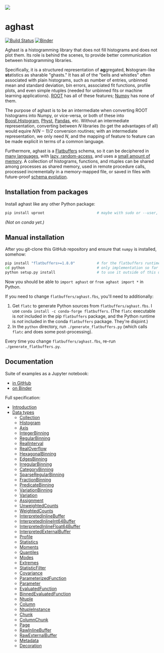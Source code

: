 ![](https://github.com/diana-hep/aghast/raw/master/docs/source/logo-300px.png)

# aghast

[![Build Status](https://travis-ci.org/diana-hep/aghast.svg?branch=master)](https://travis-ci.org/diana-hep/aghast) [![Binder](https://mybinder.org/badge_logo.svg)](https://mybinder.org/v2/gh/diana-hep/aghast/master?urlpath=lab/tree/binder%2Fexamples.ipynb)

Aghast is a histogramming library that does not fill histograms and does not plot them. Its role is behind the scenes, to provide better communication between histogramming libraries.

Specifically, it is a structured representation of **ag**gregated, **h**istogram-like **st**atistics as sharable "ghasts." It has all of the "bells and whistles" often associated with plain histograms, such as number of entries, unbinned mean and standard deviation, bin errors, associated fit functions, profile plots, and even simple ntuples (needed for unbinned fits or machine learning applications). [ROOT](https://root.cern.ch/root/htmldoc/guides/users-guide/Histograms.html) has all of these features; [Numpy](https://docs.scipy.org/doc/numpy/reference/generated/numpy.histogram.html) has none of them.

The purpose of aghast is to be an intermediate when converting ROOT histograms into Numpy, or vice-versa, or both of these into [Boost.Histogram](https://github.com/boostorg/histogram), [Physt](https://physt.readthedocs.io/en/latest/index.html), [Pandas](https://pandas.pydata.org), etc. Without an intermediate representation, converting between _N_ libraries (to get the advantages of all) would equire _N(N  ‒ 1)/2_ conversion routines; with an intermediate representation, we only need _N_, and the mapping of feature to feature can be made explicit in terms of a common language.

Furthermore, aghast is a [Flatbuffers](http://google.github.io/flatbuffers/) schema, so it can be deciphered in [many languages](https://google.github.io/flatbuffers/flatbuffers_support.html), with [lazy, random-access](https://github.com/mzaks/FlatBuffersSwift/wiki/FlatBuffers-Explained), and uses a [small amount of memory](http://google.github.io/flatbuffers/md__benchmarks.html). A collection of histograms, functions, and ntuples can be shared among processes as shared memory, used in remote procedure calls, processed incrementally in a memory-mapped file, or saved in files with future-proof [schema evolution](https://google.github.io/flatbuffers/md__schemas.html).

## Installation from packages

Install aghast like any other Python package:

```bash
pip install uproot                        # maybe with sudo or --user, or in virtualenv
```

<!-- or install with [conda](https://conda.io/en/latest/miniconda.html): -->

<!-- ```bash -->
<!-- conda config --add channels conda-forge   # if you haven't added conda-forge already -->
<!-- conda install uproot -->
<!-- ``` -->

_(Not on conda yet.)_

## Manual installation

After you git-clone this GitHub repository and ensure that `numpy` is installed, somehow:

```bash
pip install "flatbuffers>=1.8.0"          # for the flatbuffers runtime (with Numpy)
cd python                                 # only implementation so far is in Python
python setup.py install                   # to use it outside of this directory
```

Now you should be able to `import aghast` or `from aghast import *` in Python.

If you need to change `flatbuffers/aghast.fbs`, you'll need to additionally:

   1. Get `flatc` to generate Python sources from `flatbuffers/aghast.fbs`. I use `conda install -c conda-forge flatbuffers`. (The `flatc` executable is _not_ included in the pip `flatbuffers` package, and the Python runtime is _not_ included in the conda `flatbuffers` package. They're disjoint.)
   2. In the `python` directory, run `./generate_flatbuffers.py` (which calls `flatc` and does some post-processing).

Every time you change `flatbuffers/aghast.fbs`, re-run `./generate_flatbuffers.py`.

## Documentation

Suite of examples as a Jupyter notebook:

   * [in GitHub](https://github.com/diana-hep/aghast/blob/master/binder/examples.ipynb)
   * [on Binder](https://mybinder.org/v2/gh/diana-hep/aghast/master?urlpath=lab/tree/binder%2Fexamples.ipynb)

Full specification:

   * [Introduction](https://github.com/diana-hep/aghast/blob/master/specification.adoc#introduction)
   * [Data types](https://github.com/diana-hep/aghast/blob/master/specification.adoc#data-types)
      * [Collection](https://github.com/diana-hep/aghast/blob/master/specification.adoc#collection)
      * [Histogram](https://github.com/diana-hep/aghast/blob/master/specification.adoc#histogram)
      * [Axis](https://github.com/diana-hep/aghast/blob/master/specification.adoc#axis)
      * [IntegerBinning](https://github.com/diana-hep/aghast/blob/master/specification.adoc#integerbinning)
      * [RegularBinning](https://github.com/diana-hep/aghast/blob/master/specification.adoc#regularbinning)
      * [RealInterval](https://github.com/diana-hep/aghast/blob/master/specification.adoc#realinterval)
      * [RealOverflow](https://github.com/diana-hep/aghast/blob/master/specification.adoc#realoverflow)
      * [HexagonalBinning](https://github.com/diana-hep/aghast/blob/master/specification.adoc#hexagonalbinning)
      * [EdgesBinning](https://github.com/diana-hep/aghast/blob/master/specification.adoc#edgesbinning)
      * [IrregularBinning](https://github.com/diana-hep/aghast/blob/master/specification.adoc#irregularbinning)
      * [CategoryBinning](https://github.com/diana-hep/aghast/blob/master/specification.adoc#categorybinning)
      * [SparseRegularBinning](https://github.com/diana-hep/aghast/blob/master/specification.adoc#sparseregularbinning)
      * [FractionBinning](https://github.com/diana-hep/aghast/blob/master/specification.adoc#fractionbinning)
      * [PredicateBinning](https://github.com/diana-hep/aghast/blob/master/specification.adoc#predicatebinning)
      * [VariationBinning](https://github.com/diana-hep/aghast/blob/master/specification.adoc#variationbinning)
      * [Variation](https://github.com/diana-hep/aghast/blob/master/specification.adoc#variation)
      * [Assignment](https://github.com/diana-hep/aghast/blob/master/specification.adoc#assignment)
      * [UnweightedCounts](https://github.com/diana-hep/aghast/blob/master/specification.adoc#unweightedcounts)
      * [WeightedCounts](https://github.com/diana-hep/aghast/blob/master/specification.adoc#weightedcounts)
      * [InterpretedInlineBuffer](https://github.com/diana-hep/aghast/blob/master/specification.adoc#interpretedinlinebuffer)
      * [InterpretedInlineInt64Buffer](https://github.com/diana-hep/aghast/blob/master/specification.adoc#interpretedinlineint64buffer)
      * [InterpretedInlineFloat64Buffer](https://github.com/diana-hep/aghast/blob/master/specification.adoc#interpretedinlinefloat64buffer)
      * [InterpretedExternalBuffer](https://github.com/diana-hep/aghast/blob/master/specification.adoc#interpretedexternalbuffer)
      * [Profile](https://github.com/diana-hep/aghast/blob/master/specification.adoc#profile)
      * [Statistics](https://github.com/diana-hep/aghast/blob/master/specification.adoc#statistics)
      * [Moments](https://github.com/diana-hep/aghast/blob/master/specification.adoc#moments)
      * [Quantiles](https://github.com/diana-hep/aghast/blob/master/specification.adoc#quantiles)
      * [Modes](https://github.com/diana-hep/aghast/blob/master/specification.adoc#modes)
      * [Extremes](https://github.com/diana-hep/aghast/blob/master/specification.adoc#extremes)
      * [StatisticFilter](https://github.com/diana-hep/aghast/blob/master/specification.adoc#statisticfilter)
      * [Covariance](https://github.com/diana-hep/aghast/blob/master/specification.adoc#covariance)
      * [ParameterizedFunction](https://github.com/diana-hep/aghast/blob/master/specification.adoc#parameterizedfunction)
      * [Parameter](https://github.com/diana-hep/aghast/blob/master/specification.adoc#parameter)
      * [EvaluatedFunction](https://github.com/diana-hep/aghast/blob/master/specification.adoc#evaluatedfunction)
      * [BinnedEvaluatedFunction](https://github.com/diana-hep/aghast/blob/master/specification.adoc#binnedevaluatedfunction)
      * [Ntuple](https://github.com/diana-hep/aghast/blob/master/specification.adoc#ntuple)
      * [Column](https://github.com/diana-hep/aghast/blob/master/specification.adoc#column)
      * [NtupleInstance](https://github.com/diana-hep/aghast/blob/master/specification.adoc#ntupleinstance)
      * [Chunk](https://github.com/diana-hep/aghast/blob/master/specification.adoc#chunk)
      * [ColumnChunk](https://github.com/diana-hep/aghast/blob/master/specification.adoc#columnchunk)
      * [Page](https://github.com/diana-hep/aghast/blob/master/specification.adoc#page)
      * [RawInlineBuffer](https://github.com/diana-hep/aghast/blob/master/specification.adoc#rawinlinebuffer)
      * [RawExternalBuffer](https://github.com/diana-hep/aghast/blob/master/specification.adoc#rawexternalbuffer)
      * [Metadata](https://github.com/diana-hep/aghast/blob/master/specification.adoc#metadata)
      * [Decoration](https://github.com/diana-hep/aghast/blob/master/specification.adoc#decoration)

